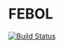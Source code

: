 # FEBOL

[![Build Status](https://travis-ci.org/dressel/FEBOL.jl.svg?branch=master)](https://travis-ci.org/dressel/FEBOL.jl)
